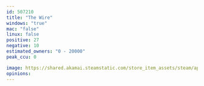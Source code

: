 ```yaml
---
id: 507210
title: "The Wire"
windows: "true"
mac: "false"
linux: false
positive: 27
negative: 10
estimated_owners: "0 - 20000"
peak_ccu: 0

image: https://shared.akamai.steamstatic.com/store_item_assets/steam/apps/507210/header.jpg?t=1476182513
opinions:
---
```

